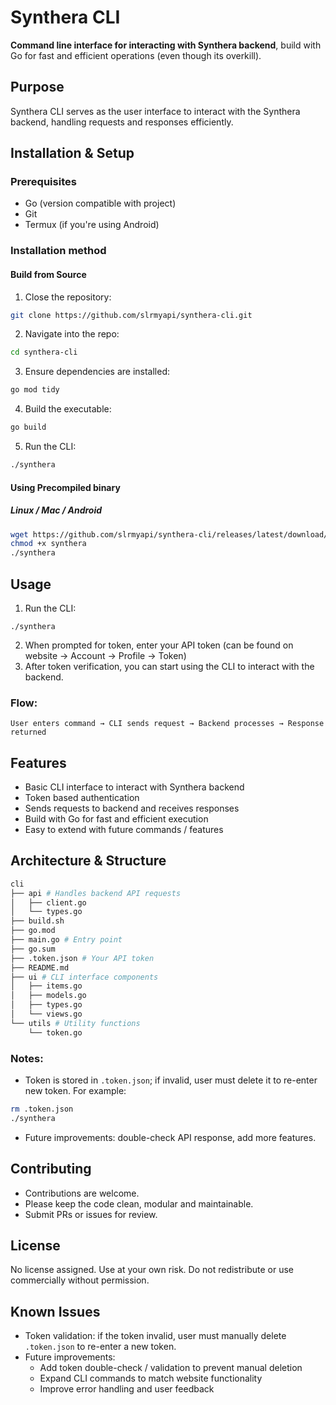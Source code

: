 # Synthera CLI

**Command line interface for interacting with Synthera backend**, build with Go for fast and efficient operations (even though its overkill).

## Purpose

Synthera CLI serves as the user interface to interact with the Synthera backend, handling requests and responses efficiently.

## Installation & Setup

### Prerequisites

- Go (version compatible with project)
- Git
- Termux (if you're using Android)

### Installation method

#### Build from Source

1. Close the repository:

```bash
git clone https://github.com/slrmyapi/synthera-cli.git
```

2. Navigate into the repo:

```bash
cd synthera-cli
```

3. Ensure dependencies are installed:

```bash
go mod tidy
```

4. Build the executable:

```bash
go build
```

5. Run the CLI:

```bash
./synthera
```

#### Using Precompiled binary

##### Linux / Mac / Android

```bash
wget https://github.com/slrmyapi/synthera-cli/releases/latest/download/synthera-$(uname -s)-$(uname -m) -O synthera
chmod +x synthera
./synthera
```

## Usage

1. Run the CLI:

```
./synthera
```

2. When prompted for token, enter your API token (can be found on website → Account → Profile → Token)
3. After token verification, you can start using the CLI to interact with the backend.

### Flow:

```
User enters command → CLI sends request → Backend processes → Response returned
```

## Features

- Basic CLI interface to interact with Synthera backend
- Token based authentication
- Sends requests to backend and receives responses
- Build with Go for fast and efficient execution
- Easy to extend with future commands / features

## Architecture & Structure

```bash
cli
├── api # Handles backend API requests
│   ├── client.go
│   └── types.go
├── build.sh
├── go.mod
├── main.go # Entry point
├── go.sum
├── .token.json # Your API token
├── README.md
├── ui # CLI interface components
│   ├── items.go
│   ├── models.go
│   ├── types.go
│   └── views.go
└── utils # Utility functions
    └── token.go
```

### Notes:

- Token is stored in `.token.json`; if invalid, user must delete it to re-enter new token. For example:

```bash
rm .token.json
./synthera
```

- Future improvements: double-check API response, add more features.

## Contributing

- Contributions are welcome.
- Please keep the code clean, modular and maintainable.
- Submit PRs or issues for review.

## License

No license assigned. Use at your own risk. Do not redistribute or use commercially without permission.

## Known Issues

- Token validation: if the token invalid, user must manually delete `.token.json` to re-enter a new token.
- Future improvements:
    - Add token double-check / validation to prevent manual deletion
    - Expand CLI commands to match website functionality
    - Improve error handling and user feedback
